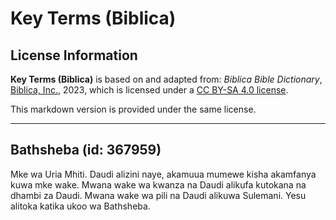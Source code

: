 # Key Terms (Biblica)

## License Information

**Key Terms (Biblica)** is based on and adapted from: _Biblica Bible Dictionary_, [Biblica, Inc.](https://www.biblica.com/), 2023, which is licensed under a [CC BY-SA 4.0 license](https://creativecommons.org/licenses/by-sa/4.0/legalcode.en).

This markdown version is provided under the same license.



--------------------------------

## Bathsheba (id: 367959)

Mke wa Uria Mhiti. Daudi alizini naye, akamuua mumewe kisha akamfanya kuwa mke wake. Mwana wake wa kwanza na Daudi alikufa kutokana na dhambi za Daudi. Mwana wake wa pili na Daudi alikuwa Sulemani. Yesu alitoka katika ukoo wa Bathsheba.


